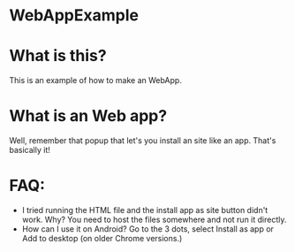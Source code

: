 # WebAppExample

# What is this?
This is an example of how to make an WebApp.

# What is an Web app?
Well, remember that popup that let's you install an site like an app. That's basically it!

#  FAQ:
- I tried running the HTML file and the install app as site button didn't work. Why?
  You need to host the files somewhere and not run it directly.
- How can I use it on Android?
  Go to the 3 dots, select Install as app or Add to desktop (on older Chrome versions.)
